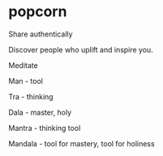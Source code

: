 # popcorn
Share authentically

Discover people who uplift and inspire you.

Meditate

Man - tool 

Tra - thinking

Dala - master, holy

Mantra - thinking tool 

Mandala - tool for mastery, tool for holiness

